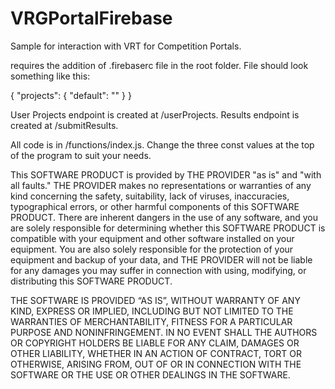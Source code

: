 # VRGPortalFirebase
Sample for interaction with VRT for Competition Portals.

requires the addition of .firebaserc file in the root folder. File should look something like this:

{
  "projects": {
    "default": "<Project ID Here>"
  }
}

User Projects endpoint is created at <cloudFunctionUrl>/userProjects.
Results endpoint is created at <cloudFunctionUrl>/submitResults.

All code is in /functions/index.js.
Change the three const values at the top of the program to suit your needs.


This SOFTWARE PRODUCT is provided by THE PROVIDER "as is" and "with all faults." THE PROVIDER makes no representations or warranties of any kind concerning the safety, suitability, lack of viruses, inaccuracies, typographical errors, or other harmful components of this SOFTWARE PRODUCT. There are inherent dangers in the use of any software, and you are solely responsible for determining whether this SOFTWARE PRODUCT is compatible with your equipment and other software installed on your equipment. You are also solely responsible for the protection of your equipment and backup of your data, and THE PROVIDER will not be liable for any damages you may suffer in connection with using, modifying, or distributing this SOFTWARE PRODUCT. 

THE SOFTWARE IS PROVIDED “AS IS”, WITHOUT WARRANTY OF ANY KIND, EXPRESS OR IMPLIED, INCLUDING BUT NOT LIMITED TO THE WARRANTIES OF MERCHANTABILITY, FITNESS FOR A PARTICULAR PURPOSE AND NONINFRINGEMENT. IN NO EVENT SHALL THE AUTHORS OR COPYRIGHT HOLDERS BE LIABLE FOR ANY CLAIM, DAMAGES OR OTHER LIABILITY, WHETHER IN AN ACTION OF CONTRACT, TORT OR OTHERWISE, ARISING FROM, OUT OF OR IN CONNECTION WITH THE SOFTWARE OR THE USE OR OTHER DEALINGS IN THE SOFTWARE.
